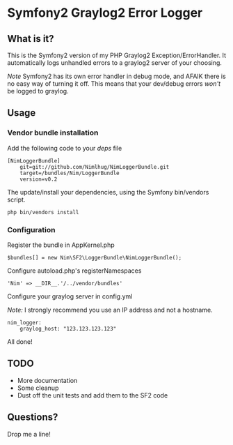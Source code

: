 # Symfony2 Graylog2 Error Logger

## What is it?

This is the Symfony2 version of my PHP Graylog2 Exception/ErrorHandler. It automatically logs unhandled errors to a graylog2 server of your choosing.

_Note_ Symfony2 has its own error handler in debug mode, and AFAIK there is no easy way of turning it off. This means that your dev/debug errors *won't* be logged to graylog.

## Usage

### Vendor bundle installation

Add the following code to your _deps_ file

    [NimLoggerBundle]
        git=git://github.com/Nimlhug/NimLoggerBundle.git
        target=/bundles/Nim/LoggerBundle
        version=v0.2

The update/install your dependencies, using the Symfony bin/vendors script.

    php bin/vendors install
    

### Configuration

Register the bundle in AppKernel.php

    $bundles[] = new Nim\SF2\LoggerBundle\NimLoggerBundle();
    

Configure autoload.php's registerNamespaces

    'Nim' => __DIR__.'/../vendor/bundles'
    
    
Configure your graylog server in config.yml

_Note:_ I strongly recommend you use an IP address and not a hostname.

    nim_logger:
        graylog_host: "123.123.123.123"

All done!

## TODO

 * More documentation
 * Some cleanup
 * Dust off the unit tests and add them to the SF2 code

## Questions?

Drop me a line!
